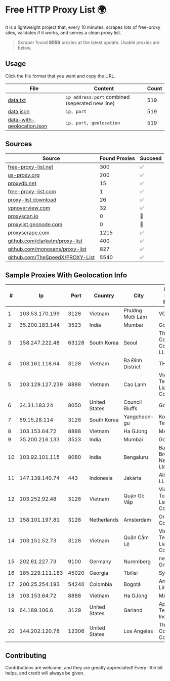 
# Free HTTP Proxy List 🌍

It is a lightweight project that, every 10 minutes, scrapes lots of free-proxy sites, validates if it works, and serves a clean proxy list.


> Scraper found **8556** proxies at the latest update. Usable proxies are below.

## Usage

Click the file format that you want and copy the URL.


|File|Content|Count|
|----|-------|-----|
|[data.txt](https://raw.githubusercontent.com/themiralay/Proxy-List-World/master/data.txt)|`ip_address:port` combined (seperated new line)|519|
|[data.json](https://raw.githubusercontent.com/themiralay/Proxy-List-World/master/data.json)|`ip, port`|519|
|[data-with-geolocation.json](https://raw.githubusercontent.com/themiralay/Proxy-List-World/master/data-with-geolocation.json)|`ip, port, geolocation`|519|

## Sources

|Source|Found Proxies|Succeed|
|------|-------------|-------|
|[free-proxy-list.net](https://free-proxy-list.net)|300|✅|
|[us-proxy.org](https://www.us-proxy.org)|200|✅|
|[proxydb.net](http://proxydb.net)|15|✅|
|[free-proxy-list.com](https://free-proxy-list.com/?page=&port=&type%5B%5D=http&type%5B%5D=https&up_time=0&search=Search)|1|✅|
|[proxy-list.download](https://www.proxy-list.download/HTTP)|26|✅|
|[vpnoverview.com](https://vpnoverview.com/privacy/anonymous-browsing/free-proxy-servers)|32|✅|
|[proxyscan.io](https://www.proxyscan.io)|0|🚫|
|[proxylist.geonode.com](https://proxylist.geonode.com/api/proxy-list?limit=300&page=1&sort_by=lastChecked&sort_type=desc&protocols=http,https)|0|🚫|
|[proxyscrape.com](https://api.proxyscrape.com/v2/?request=displayproxies&protocol=http&timeout=10000&country=all&ssl=all&anonymity=all)|1215|✅|
|[github.com/clarketm/proxy-list](https://raw.githubusercontent.com/clarketm/proxy-list/master/proxy-list-raw.txt)|400|✅|
|[github.com/monosans/proxy-list](https://raw.githubusercontent.com/monosans/proxy-list/main/proxies/http.txt)|827|✅|
|[github.com/TheSpeedX/PROXY-List](https://raw.githubusercontent.com/TheSpeedX/PROXY-List/master/http.txt)|5540|✅|


## Sample Proxies With Geolocation Info

|#|Ip|Port|Country|City|Internet Service Provider|
|-|--|----|-------|----|-------------------------|
|1|103.53.170.199|3128|Vietnam|Phường Mười Lăm|VCIC|
|2|35.200.183.144|3523|India|Mumbai|Google LLC|
|3|158.247.222.48|63128|South Korea|Seoul|The Constant Company, LLC|
|4|103.161.118.64|3128|Vietnam|Ba Đình District|THIENCO|
|5|103.129.127.239|8888|Vietnam|Cao Lanh|Viet Digital Technology Liability Company|
|6|34.31.183.24|8050|United States|Council Bluffs|Google LLC|
|7|59.15.28.114|3128|South Korea|Yangcheon-gu|Korea Telecom|
|8|103.153.64.72|8888|Vietnam|Ha GJong|MAT-HN|
|9|35.200.216.133|3523|India|Mumbai|Google LLC|
|10|103.92.101.115|8080|India|Bengaluru|Bangalore Broadband Network Pvt Ltd|
|11|147.139.140.74|443|Indonesia|Jakarta|Alibaba.com LLC|
|12|103.252.92.48|3128|Vietnam|Quận Gò Vấp|Viet Digital Technology Liability Company|
|13|158.101.197.81|3128|Netherlands|Amsterdam|Oracle Corporation|
|14|103.151.52.73|3128|Vietnam|Quận Cẩm Lệ|Viet Digital Technology Liability Company|
|15|202.61.227.73|9100|Germany|Nuremberg|netcup GmbH|
|16|185.229.111.183|45020|Georgia|Tbilisi|Sysnet LLC|
|17|200.25.254.193|54240|Colombia|Bogotá|Andinet ON Line|
|18|103.153.64.72|8888|Vietnam|Ha GJong|MAT-HN|
|19|64.189.106.6|3129|United States|Garland|Apogee Telecom Inc.|
|20|144.202.120.78|12306|United States|Los Angeles|The Constant Company|



## Contributing

Contributions are welcome, and they are greatly appreciated! Every
little bit helps, and credit will always be given.

